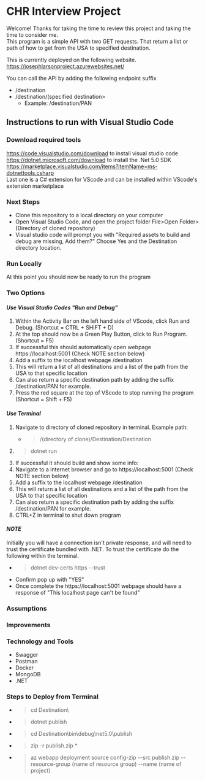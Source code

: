 # CHR Interview Project
Welcome! Thanks for taking the time to review this project and taking the time to consider me.  
This program is a simple API with two GET requests. That return a list or path of how to get from the USA to specified destination.

This is currently deployed on the following website.  
https://josephlarsonproject.azurewebsites.net/

You can call the API by adding the following endpoint suffix
* /destination
* /destination/(specified destination>
   * Example: /destination/PAN

## Instructions to run with Visual Studio Code
### Download required tools
https://code.visualstudio.com/download to install visual studio code  
https://dotnet.microsoft.com/download to install the .Net 5.0 SDK  
https://marketplace.visualstudio.com/items?itemName=ms-dotnettools.csharp  
Last one is a C# extension for VScode and can be installed within VScode's extension marketplace  

### Next Steps
* Clone this repository to a local directory on your computer  
* Open Visual Studio Code, and open the project folder File>Open Folder>(Directory of cloned repository)
* Visual studio code will prompt you with "Required assets to build and debug are missing, Add them?" Choose Yes and the Destination directory location.

### Run Locally
At this point you should now be ready to run the program

### **Two Options**
#### *Use Visual Studio Codes "Run and Debug"*
1. Within the Activity Bar on the left hand side of VScode, click Run and Debug. (Shortcut = CTRL + SHIFT + D)
2. At the top should now be a Green Play Button, click to Run Program. (Shortcut = F5)
3. If successful this should automatically open webpage https://localhost:5001 (Check NOTE section below)
4. Add a suffix to the localhost webpage /destination 
5. This will return a list of all destinations and a list of the path from the USA to that specific location
6. Can also return a specific destination path by adding the suffix /destination/PAN for example.
7. Press the red square at the top of VScode to stop running the program (Shortcut = Shift + F5)

#### *Use Terminal*
1. Navigate to directory of cloned repository in terminal. Example path:
    * >/(directory of clone)/Destination/Destination
2. >dotnet run
3. If successful it should build and show some info:
4. Navigate to a internet browser and go to https://localhost:5001 (Check NOTE section below)
5. Add a suffix to the localhost webpage /destination 
6. This will return a list of all destinations and a list of the path from the USA to that specific location
7. Can also return a specific destination path by adding the suffix /destination/PAN for example.
8. CTRL+Z in terminal to shut down program

#### *NOTE*
Initially you will have a connection isn't private response, and will need to trust the certificate bundled with .NET. To trust the certificate do the following within the terminal.  
  * >dotnet dev-certs https --trust
  * Confirm pop up with "YES"
  * Once complete the https://localhost:5001 webpage should have a response of "This localhost page can't be found"  

### Assumptions


### Improvements


### Technology and Tools
* Swagger
* Postman
* Docker
* MongoDB
* .NET

### Steps to Deploy from Terminal
* >cd Destination\
* >dotnet publish
* >cd Destination\bin\debug\net5.0\publish
* >zip -r publish.zip *
* >az webapp deployment source config-zip --src publish.zip --resource-group (name of resource group) --name (name of project)
